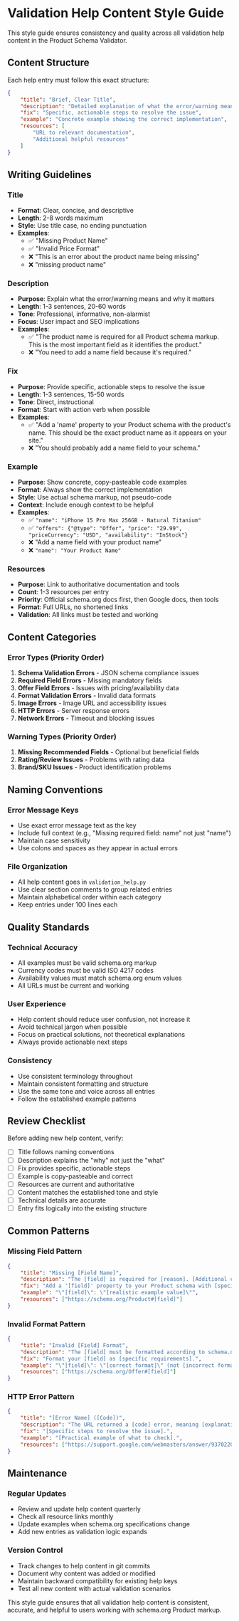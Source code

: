 # Validation Help Content Style Guide

This style guide ensures consistency and quality across all validation help content in the Product Schema Validator.

## Content Structure

Each help entry must follow this exact structure:

```json
{
    "title": "Brief, Clear Title",
    "description": "Detailed explanation of what the error/warning means",
    "fix": "Specific, actionable steps to resolve the issue",
    "example": "Concrete example showing the correct implementation",
    "resources": [
        "URL to relevant documentation",
        "Additional helpful resources"
    ]
}
```

## Writing Guidelines

### Title
- **Format**: Clear, concise, and descriptive
- **Length**: 2-8 words maximum
- **Style**: Use title case, no ending punctuation
- **Examples**:
  - ✅ "Missing Product Name"
  - ✅ "Invalid Price Format"
  - ❌ "This is an error about the product name being missing"
  - ❌ "missing product name"

### Description
- **Purpose**: Explain what the error/warning means and why it matters
- **Length**: 1-3 sentences, 20-60 words
- **Tone**: Professional, informative, non-alarmist
- **Focus**: User impact and SEO implications
- **Examples**:
  - ✅ "The product name is required for all Product schema markup. This is the most important field as it identifies the product."
  - ❌ "You need to add a name field because it's required."

### Fix
- **Purpose**: Provide specific, actionable steps to resolve the issue
- **Length**: 1-3 sentences, 15-50 words
- **Tone**: Direct, instructional
- **Format**: Start with action verb when possible
- **Examples**:
  - ✅ "Add a 'name' property to your Product schema with the product's name. This should be the exact product name as it appears on your site."
  - ❌ "You should probably add a name field to your schema."

### Example
- **Purpose**: Show concrete, copy-pasteable code examples
- **Format**: Always show the correct implementation
- **Style**: Use actual schema markup, not pseudo-code
- **Context**: Include enough context to be helpful
- **Examples**:
  - ✅ `"name": "iPhone 15 Pro Max 256GB - Natural Titanium"`
  - ✅ `"offers": {"@type": "Offer", "price": "29.99", "priceCurrency": "USD", "availability": "InStock"}`
  - ❌ "Add a name field with your product name"
  - ❌ `"name": "Your Product Name"`

### Resources
- **Purpose**: Link to authoritative documentation and tools
- **Count**: 1-3 resources per entry
- **Priority**: Official schema.org docs first, then Google docs, then tools
- **Format**: Full URLs, no shortened links
- **Validation**: All links must be tested and working

## Content Categories

### Error Types (Priority Order)
1. **Schema Validation Errors** - JSON schema compliance issues
2. **Required Field Errors** - Missing mandatory fields
3. **Offer Field Errors** - Issues with pricing/availability data
4. **Format Validation Errors** - Invalid data formats
5. **Image Errors** - Image URL and accessibility issues
6. **HTTP Errors** - Server response errors
7. **Network Errors** - Timeout and blocking issues

### Warning Types (Priority Order)
1. **Missing Recommended Fields** - Optional but beneficial fields
2. **Rating/Review Issues** - Problems with rating data
3. **Brand/SKU Issues** - Product identification problems

## Naming Conventions

### Error Message Keys
- Use exact error message text as the key
- Include full context (e.g., "Missing required field: name" not just "name")
- Maintain case sensitivity
- Use colons and spaces as they appear in actual errors

### File Organization
- All help content goes in `validation_help.py`
- Use clear section comments to group related entries
- Maintain alphabetical order within each category
- Keep entries under 100 lines each

## Quality Standards

### Technical Accuracy
- All examples must be valid schema.org markup
- Currency codes must be valid ISO 4217 codes
- Availability values must match schema.org enum values
- All URLs must be current and working

### User Experience
- Help content should reduce user confusion, not increase it
- Avoid technical jargon when possible
- Focus on practical solutions, not theoretical explanations
- Always provide actionable next steps

### Consistency
- Use consistent terminology throughout
- Maintain consistent formatting and structure
- Use the same tone and voice across all entries
- Follow the established example patterns

## Review Checklist

Before adding new help content, verify:

- [ ] Title follows naming conventions
- [ ] Description explains the "why" not just the "what"
- [ ] Fix provides specific, actionable steps
- [ ] Example is copy-pasteable and correct
- [ ] Resources are current and authoritative
- [ ] Content matches the established tone and style
- [ ] Technical details are accurate
- [ ] Entry fits logically into the existing structure

## Common Patterns

### Missing Field Pattern
```json
{
    "title": "Missing [Field Name]",
    "description": "The [field] is required for [reason]. [Additional context about importance].",
    "fix": "Add a '[field]' property to your Product schema with [specific requirements].",
    "example": "\"[field]\": \"[realistic example value]\"",
    "resources": ["https://schema.org/Product#[field]"]
}
```

### Invalid Format Pattern
```json
{
    "title": "Invalid [Field] Format",
    "description": "The [field] must be formatted according to schema.org requirements.",
    "fix": "Format your [field] as [specific requirements].",
    "example": "\"[field]\": \"[correct format]\" (not [incorrect format])",
    "resources": ["https://schema.org/Offer#[field]"]
}
```

### HTTP Error Pattern
```json
{
    "title": "[Error Name] ([Code])",
    "description": "The URL returned a [code] error, meaning [explanation].",
    "fix": "[Specific steps to resolve the issue].",
    "example": "[Practical example of what to check].",
    "resources": ["https://support.google.com/webmasters/answer/9370220"]
}
```

## Maintenance

### Regular Updates
- Review and update help content quarterly
- Check all resource links monthly
- Update examples when schema.org specifications change
- Add new entries as validation logic expands

### Version Control
- Track changes to help content in git commits
- Document why content was added or modified
- Maintain backward compatibility for existing help keys
- Test all new content with actual validation scenarios

This style guide ensures that all validation help content is consistent, accurate, and helpful to users working with schema.org Product markup.
